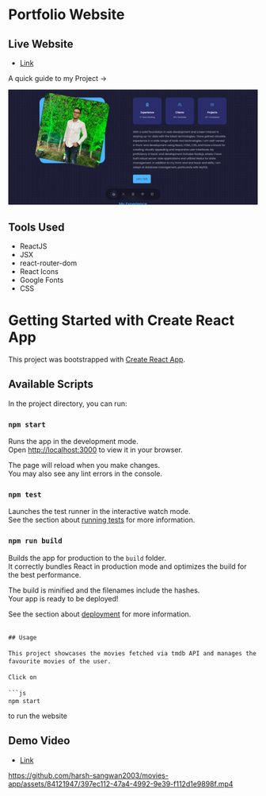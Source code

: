 # Portfolio Website

## Live Website

- [Link](https://harsh-movies-app.netlify.app)

A quick guide to my Project ->

<img src = "./public/image.webp">

## Tools Used

- ReactJS
- JSX
- react-router-dom
- React Icons
- Google Fonts
- CSS

# Getting Started with Create React App

This project was bootstrapped with [Create React App](https://github.com/facebook/create-react-app).

## Available Scripts

In the project directory, you can run:

### `npm start`

Runs the app in the development mode.\
Open [http://localhost:3000](http://localhost:3000) to view it in your browser.

The page will reload when you make changes.\
You may also see any lint errors in the console.

### `npm test`

Launches the test runner in the interactive watch mode.\
See the section about [running tests](https://facebook.github.io/create-react-app/docs/running-tests) for more information.

### `npm run build`

Builds the app for production to the `build` folder.\
It correctly bundles React in production mode and optimizes the build for the best performance.

The build is minified and the filenames include the hashes.\
Your app is ready to be deployed!

See the section about [deployment](https://facebook.github.io/create-react-app/docs/deployment) for more information.

``` 

## Usage

This project showcases the movies fetched via tmdb API and manages the favourite movies of the user.

Click on

```js
npm start
``` 
to run the website

## Demo Video

- [Link](https://app.gemoo.com/share/home?codeId=PY4xjeEm742yo)




https://github.com/harsh-sangwan2003/movies-app/assets/84121947/397ec112-47a4-4992-9e39-f112d1e9898f.mp4
